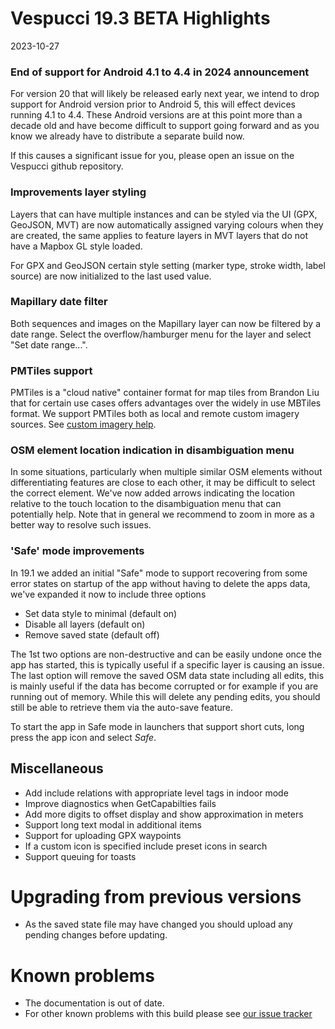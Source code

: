 # Vespucci 19.3 BETA Highlights

2023-10-27

### End of support for Android 4.1 to 4.4 in 2024 announcement

For version 20 that will likely be released early next year, we intend to drop support for Android version prior to Android 5, this will effect devices running 4.1 to 4.4. These Android versions are at this point more than a decade old and have become difficult to support going forward and as you know we already have to distribute a separate build now.

If this causes a significant issue for you, please open an issue on the Vespucci github repository.

### Improvements layer styling

Layers that can have multiple instances and can be styled via the UI (GPX, GeoJSON, MVT) are now automatically assigned varying colours when they are created, the same applies to feature layers in MVT layers that do not have a Mapbox GL style loaded. 

For GPX and GeoJSON certain style setting (marker type, stroke width, label source) are now initialized to the last used value.

### Mapillary date filter

Both sequences and images on the Mapillary layer can now be filtered by a date range. Select the overflow/hamburger menu for the layer and select "Set date range...". 

### PMTiles support

PMTiles is a "cloud native" container format for map tiles from Brandon Liu that for certain use cases offers advantages over the widely in use MBTiles format. We support PMTiles both as local and remote custom imagery sources. See [custom imagery help](Custom%20imagery.md).

### OSM element location indication in disambiguation menu

In some situations, particularly when multiple similar OSM elements without differentiating features are close to each other, it may be difficult to select the correct element. We've now added arrows indicating the location relative to the touch location to the disambiguation menu that can potentially help. Note that in general we recommend to zoom in more as a better way to  resolve such issues.

### 'Safe' mode improvements

In 19.1 we added an initial "Safe" mode to support recovering from some error states on startup of the app without having to delete the apps data, we've expanded it now to include three options

 - Set data style to minimal (default on)
 - Disable all layers (default on)
 - Remove saved state (default off)
 
The 1st two options are non-destructive and can be easily undone once the app has started, this is typically useful if a specific layer is causing an issue. The last option will remove the 
saved OSM data state including all edits, this is mainly useful if the data has become corrupted or for example if you are running out of memory. While this will delete any pending edits, you should still be able to retrieve them via the auto-save feature.

To start the app in Safe mode in launchers that support short cuts, long press the app icon and select _Safe_.

## Miscellaneous

- Add include relations with appropriate level tags in indoor mode
- Improve diagnostics when GetCapabilties fails
- Add more digits to offset display and show approximation in meters
- Support long text modal in additional items
- Support for uploading GPX waypoints
- If a custom icon is specified include preset icons in search
- Support queuing for toasts

# Upgrading from previous versions

* As the saved state file may have changed you should upload any pending changes before updating.

# Known problems

* The documentation is out of date.
* For other known problems with this build please see [our issue tracker](https://github.com/MarcusWolschon/osmeditor4android/issues)
